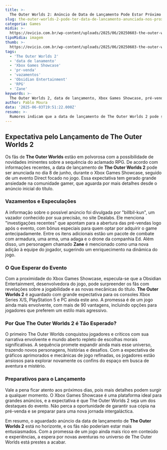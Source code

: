 ```yaml
---
title: >-
  The Outer Worlds 2: Anúncio de Data de Lançamento Pode Estar Próximo
slug: the-outer-worlds-2-pode-ter-data-de-lancamento-anunciada-nos-proximos-dias
categoria: Games
midia: >-
  https://ovicio.com.br/wp-content/uploads/2025/06/20250603-the-outer-worlds-2.webp
tipoMidia: imagem
thumb: >-
  https://ovicio.com.br/wp-content/uploads/2025/06/20250603-the-outer-worlds-2.webp
tags:
  - 'The Outer Worlds 2'
  - 'data de lanamento'
  - 'Xbox Games Showcase'
  - 'pr-venda'
  - 'vazamentos'
  - 'Obsidian Entertainment'
  - 'RPG'
  - 'Zane'
keywords: >-
  The Outer Worlds 2, data de lançamento, Xbox Games Showcase, pré-venda, vazamentos, Obsidian Entertainment, RPG, Zane
author: Pablo Moura
data: '2025-06-03T19:51:22.000Z'
resumo: >-
  Rumores indicam que a data de lançamento de The Outer Worlds 2 pode ser revelada em breve durante o Xbox Games Showcase. O evento também pode abrir as pré-vendas do aguardado RPG.
---
```


## Expectativa pelo Lançamento de The Outer Worlds 2

Os fãs de **The Outer Worlds** estão em polvorosa com a possibilidade de novidades iminentes sobre a sequência do aclamado RPG. De acordo com informações recentes, a data de lançamento de **The Outer Worlds 2** pode ser anunciada no dia 8 de junho, durante o Xbox Games Showcase, seguido de um evento Direct focado no jogo. Essa expectativa tem gerado grande ansiedade na comunidade gamer, que aguarda por mais detalhes desde o anúncio inicial do título.

### Vazamentos e Especulações

A informação sobre o possível anúncio foi divulgada por "billbil-kun", um vazador conhecido por sua precisão, no site Dealabs. Ele menciona "investigações recentes" que apontam para a abertura das pré-vendas logo após o evento, com bônus especiais para quem optar por adquirir o game antecipadamente. Entre os itens adicionais estão um pacote de combate com armadura, uma arma, uma adaga e o drone da companhia Ed. Além disso, um personagem chamado **Zane** é mencionado como uma nova adição à equipe do jogador, sugerindo um enriquecimento na dinâmica do jogo.

### O Que Esperar do Evento

Com a proximidade do Xbox Games Showcase, especula-se que a Obsidian Entertainment, desenvolvedora do jogo, pode surpreender os fãs com revelações sobre a jogabilidade e as novas mecânicas do título. **The Outer Worlds 2** é aguardado com grande expectativa para os consoles Xbox Series X/S, PlayStation 5 e PC ainda este ano. A promessa é de um jogo ainda mais envolvente, com mais de 90 vantagens, incluindo opções para jogadores que preferem um estilo mais agressivo.

### Por Que The Outer Worlds 2 é Tão Esperado?

O primeiro The Outer Worlds conquistou jogadores e críticos com sua narrativa envolvente e mundo aberto repleto de escolhas morais significativas. A sequência promete expandir ainda mais esse universo, trazendo novos personagens, histórias e desafios. Com a expectativa de gráficos aprimorados e mecânicas de jogo refinadas, os jogadores estão ansiosos para explorar novamente os confins do espaço em busca de aventura e mistério.

### Preparativos para o Lançamento

Vale a pena ficar atento aos próximos dias, pois mais detalhes podem surgir a qualquer momento. O Xbox Games Showcase é uma plataforma ideal para grandes anúncios, e a expectativa é que The Outer Worlds 2 seja um dos destaques do evento. Não perca a oportunidade de garantir sua cópia na pré-venda e se preparar para uma nova jornada intergaláctica.

Em resumo, o aguardado anúncio da data de lançamento de **The Outer Worlds 2** está no horizonte, e os fãs não poderiam estar mais entusiasmados. Com a promessa de um jogo ainda mais rico em conteúdo e experiências, a espera por novas aventuras no universo de The Outer Worlds está prestes a acabar.